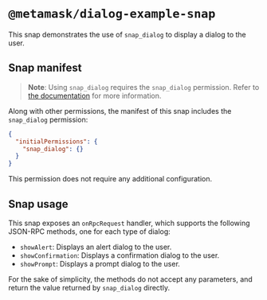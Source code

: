 # `@metamask/dialog-example-snap`

This snap demonstrates the use of `snap_dialog` to display a dialog to the user.

## Snap manifest

> **Note**: Using `snap_dialog` requires the `snap_dialog` permission. Refer to
> [the documentation](https://docs.metamask.io/snaps/reference/rpc-api/#snap_getbip44entropy)
> for more information.

Along with other permissions, the manifest of this snap includes the
`snap_dialog` permission:

```json
{
  "initialPermissions": {
    "snap_dialog": {}
  }
}
```

This permission does not require any additional configuration.

## Snap usage

This snap exposes an `onRpcRequest` handler, which supports the following
JSON-RPC methods, one for each type of dialog:

- `showAlert`: Displays an alert dialog to the user.
- `showConfirmation`: Displays a confirmation dialog to the user.
- `showPrompt`: Displays a prompt dialog to the user.

For the sake of simplicity, the methods do not accept any parameters, and
return the value returned by `snap_dialog` directly.
